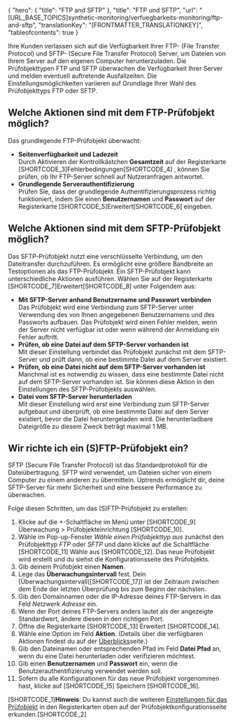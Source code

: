 {
  "hero": {
    "title": "FTP and SFTP"
  },
  "title": "FTP und SFTP",
  "url": "[URL_BASE_TOPICS]synthetic-monitoring/verfuegbarkeits-monitoring/ftp-and-sftp",
  "translationKey": "[FRONTMATTER_TRANSLATIONKEY]",
  "tableofcontents": true
}

Ihre Kunden verlassen sich auf die Verfügbarkeit Ihrer FTP- (File Transfer Protocol) und SFTP- (Secure File Transfer Protocol) Server, um Dateien von Ihrem Server auf den eigenen Computer herunterzuladen. Die Prüfobjekttypen FTP und SFTP überwachen die Verfügbarkeit Ihrer Server und melden eventuell auftretende Ausfallzeiten. Die Einstellungsmöglichkeiten variieren auf Grundlage Ihrer Wahl des Prüfobjekttyps FTP oder SFTP.

## Welche Aktionen sind mit dem FTP-Prüfobjekt möglich?

Das grundlegende FTP-Prüfobjekt überwacht:

- **Seitenverfügbarkeit und Ladezeit**   
  Durch Aktivieren der Kontrollkästchen **Gesamtzeit** auf der Registerkarte [SHORTCODE_3]Fehlerbedingungen[SHORTCODE_4] , können Sie prüfen, ob Ihr FTP-Server schnell auf Nutzeranfragen antwortet.
- **Grundlegende Serverauthentifizierung**   
  Prüfen Sie, dass der grundlegende Authentifizierungsprozess richtig funktioniert, indem Sie einen **Benutzernamen** und **Passwort** auf der Registerkarte [SHORTCODE_5]Erweitert[SHORTCODE_6] eingeben.

## Welche Aktionen sind mit dem SFTP-Prüfobjekt möglich?

Das SFTP-Prüfobjekt nutzt eine verschlüsselte Verbindung, um den Dateitransfer durchzuführen. Es ermöglicht eine größere Bandbreite an Testoptionen als das FTP-Prüfobjekt. Ein SFTP-Prüfobjekt kann unterschiedliche Aktionen ausführen. Wählen Sie auf der Registerkarte [SHORTCODE_7]Erweitert[SHORTCODE_8] unter Folgendem aus:

- **Mit SFTP-Server anhand Benutzername und Passwort verbinden**   
  Das Prüfobjekt wird eine Verbindung zum SFTP-Server unter Verwendung des von Ihnen angegebenen Benutzernamens und des Passworts aufbauen. Das Prüfobjekt wird einen Fehler melden, wenn der Server nicht verfügbar ist oder wenn während der Anmeldung ein Fehler auftritt.
- **Prüfen, ob eine Datei auf dem SFTP-Server vorhanden ist**   
  Mit dieser Einstellung verbindet das Prüfobjekt zunächst mit dem SFTP-Server und prüft dann, ob eine bestimmte Datei auf dem Server existiert.
- **Prüfen, ob eine Datei nicht auf dem SFTP-Server vorhanden ist**   
  Manchmal ist es notwendig zu wissen, dass eine bestimmte Datei nicht auf dem SFTP-Server vorhanden ist. Sie können diese Aktion in den Einstellungen des SFTP-Prüfobjekts auswählen.
- **Datei vom SFTP-Server herunterladen**   
  Mit dieser Einstellung wird erst eine Verbindung zum SFTP-Server aufgebaut und überprüft, ob eine bestimmte Datei auf dem Server existiert, bevor die Datei heruntergeladen wird. Die herunterladbare Dateigröße zu diesem Zweck beträgt maximal 1 MB.

## Wir richte ich ein (S)FTP-Prüfobjekt ein?

SFTP (Secure File Transfer Protocol) ist das Standardprotokoll für die Dateiübertragung. SFTP wird verwendet, um Dateien sicher von einem Computer zu einem anderen zu übermitteln. Uptrends ermöglicht dir, deine SFTP-Server für mehr Sicherheit und eine bessere Performance zu überwachen.

Folge diesen Schritten, um das (S)FTP-Prüfobjekt zu erstellen:

1. Klicke auf die +-Schaltfläche im Menü unter [SHORTCODE_9] Überwachung > Prüfobjekteinrichtung [SHORTCODE_10].
2. Wähle im Pop-up-Fenster *Wähle einen Prüfobjekttyp aus* zunächst den Prüfobjekttyp *FTP* oder *SFTP* und dann klicke auf die Schaltfläche [SHORTCODE_11] Wähle aus [SHORTCODE_12].
   Das neue Prüfobjekt wird erstellt und du siehst die Konfigurationsseite des Prüfobjekts.
3. Gib deinem Prüfobjekt einen **Namen**.
4. Lege das **Überwachungsintervall** fest. Dein [Überwachungsintervall([SHORTCODE_17]) ist der Zeitraum zwischen dem Ende der letzten Überprüfung bis zum Beginn der nächsten.
5. Gib den Domainnamen oder die IP-Adresse deines FTP-Servers in das Feld *Netzwerk Adresse* ein.
6. Wenn der Port deines FTP-Servers anders lautet als der angezeigte Standardwert, ändere diesen in den richtigen Port.
7. Öffne die Registerkarte [SHORTCODE_13] Erweitert [SHORTCODE_14].
8. Wähle eine Option im Feld **Aktion**. (Details über die verfügbaren Aktionen findest du auf der [Überblicks]([LINK_URL_1])seite.)
9. Gib den Dateinamen oder entsprechenden Pfad im Feld **Datei Pfad** an, wenn du eine Datei herunterladen oder verifizieren möchtest.
10. Gib einen **Benutzernamen** und **Passwort** ein, wenn die Benutzerauthentifizierung verwendet werden soll.
11. Sofern du alle Konfigurationen für das neue Prüfobjekt vorgenommen hast, klicke auf [SHORTCODE_15] Speichern [SHORTCODE_16].
      
[SHORTCODE_1]**Hinweis**: Du kannst auch die weiteren [Einstellungen für das Prüfobjekt]([LINK_URL_2]) in den Registerkarten oben auf der Prüfobjektkonfigurationsseite erkunden.[SHORTCODE_2]







